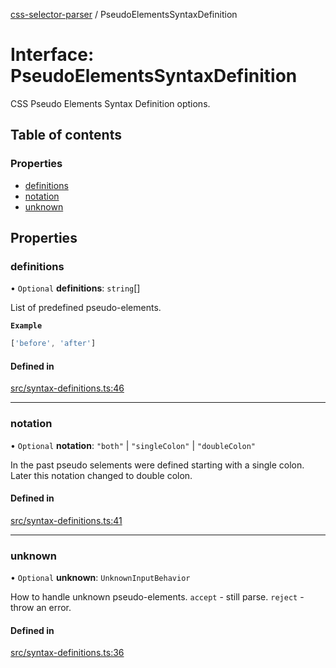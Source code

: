 [css-selector-parser](../README.md) / PseudoElementsSyntaxDefinition

# Interface: PseudoElementsSyntaxDefinition

CSS Pseudo Elements Syntax Definition options.

## Table of contents

### Properties

- [definitions](PseudoElementsSyntaxDefinition.md#definitions)
- [notation](PseudoElementsSyntaxDefinition.md#notation)
- [unknown](PseudoElementsSyntaxDefinition.md#unknown)

## Properties

### definitions

• `Optional` **definitions**: `string`[]

List of predefined pseudo-elements.

**`Example`**

```ts
['before', 'after']
```

#### Defined in

[src/syntax-definitions.ts:46](https://github.com/mdevils/css-selector-parser/blob/f7b90ac/src/syntax-definitions.ts#L46)

___

### notation

• `Optional` **notation**: ``"both"`` \| ``"singleColon"`` \| ``"doubleColon"``

In the past pseudo selements were defined starting with a single colon.
Later this notation changed to double colon.

#### Defined in

[src/syntax-definitions.ts:41](https://github.com/mdevils/css-selector-parser/blob/f7b90ac/src/syntax-definitions.ts#L41)

___

### unknown

• `Optional` **unknown**: `UnknownInputBehavior`

How to handle unknown pseudo-elements.
`accept` - still parse.
`reject` - throw an error.

#### Defined in

[src/syntax-definitions.ts:36](https://github.com/mdevils/css-selector-parser/blob/f7b90ac/src/syntax-definitions.ts#L36)
